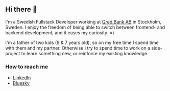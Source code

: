 ## Hi there 👋

I'm a Swedish Fullstack Developer working at [Qred Bank AB](https://www.qred.se/) in Stockholm, Sweden.
I enjoy the freedom of being able to switch between frontend- and backend development, and it eases my curiosity. =)

I'm a father of two kids (9 & 7 years old), so on my free time I spend time with them and my partner. Otherwise I try to spend time to work on a side-project to learn something new, or reinforce my existing knowledge.

### How to reach me
* [LinkedIn](https://www.linkedin.com/in/mansnilsson1/)
* [Bluesky](https://bsky.app/profile/mansnilsson.me)
